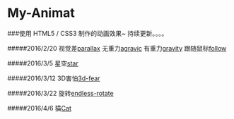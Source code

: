 # My-Animat
###使用 HTML5 / CSS3 制作的动画效果~ 持续更新。。。。

#####2016/2/20
视觉差[parallax](http://nightcatsama.com/project/project_page/My-Animat/index.html)
无重力[agravic](http://nightcatsama.com/project/project_page/My-Animat/index.html)
有重力[gravity](http://nightcatsama.com/project/project_page/MyCanvas/index.html)
跟随鼠标[follow](http://nightcatsama.com/project/project_page/My-Animat/index.html)

#####2016/3/5
星空[star](http://nightcatsama.com/project/project_page/My-Animat/star.html)

#####2016/3/12
3D害怕[3d-fear](http://nightcatsama.com/project/project_page/My-Animat/3d-fear.html)

#####2016/3/22
旋转[endless-rotate](http://nightcatsama.com/project/project_page/My-Animat/endless-rotate.html)

#####2016/4/6
猫[Cat](http://nightcatsama.com/project/project_page/My-Animat/cat.html)

